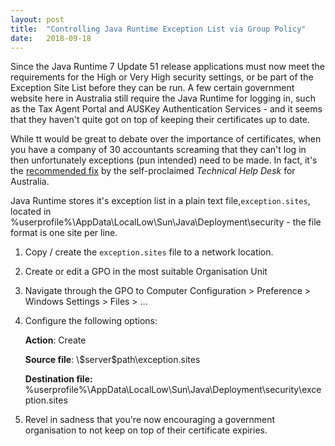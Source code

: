 ```yaml
---
layout: post
title:  "Controlling Java Runtime Exception List via Group Policy"
date:   2018-09-18
---
```

Since the Java Runtime 7 Update 51 release applications must now meet the requirements for the High or Very High security settings, or be part of the Exception Site List before they can be run. A few certain government website here in Australia still require the Java Runtime for logging in, such as the Tax Agent Portal and AUSKey Authentication Services - and it seems that they haven't quite got on top of keeping their certificates up to date.

While tt would be great to debate over the importance of certificates, when you have a company of 30 accountants screaming that they can't log in then unfortunately exceptions (pun intended) need to be made. In fact, it's the [recommended fix](https://www.technicalhelpdesk.com.au/s/article/Application-Blocked-by-Security-Settings) by the self-proclaimed *Technical Help Desk* for Australia.

Java Runtime stores it's exception list in a plain text file,`exception.sites`, located in %userprofile%\AppData\LocalLow\Sun\Java\Deployment\security - the file format is one site per line.

1. Copy / create the `exception.sites` file to a network location.
2. Create or edit a GPO in the most suitable Organisation Unit
3. Navigate through the GPO to Computer Configuration > Preference > Windows Settings > Files > ...
4. Configure the following options:

    **Action**: Create

    **Source file**: \\$server\$path\exception.sites
    
    **Destination file:** %userprofile%\AppData\LocalLow\Sun\Java\Deployment\security\exception.sites
5. Revel in sadness that you're now encouraging a government organisation to not keep on top of their certificate expiries.